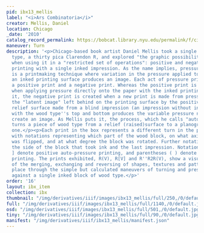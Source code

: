 ```yaml
---
pid: ibx13_mellis
label: "<i>Ars Combinatoria</i>"
creator: Mellis, Daniel
location: Chicago
_date: '2010'
catalog_record_permalink: https://bobcat.library.nyu.edu/permalink/f/ci13eu/nyu_aleph003592169
maneuver: Turn
description: '<p>Chicago-based book artist Daniel Mellis took a single piece of wood
  type, a thirty pica Clarendon R, and explored "the graphic possibilities" made available
  when using it in a "restricted set of operations": positive and negative auto-pressure
  printing with a single inked impression. As the name implies, pressure printing
  is a printmaking technique where variation in the pressure applied to paper and
  an inked printing surface produces an image. Each act of pressure printing creates
  a positive print and a negative print. Whereas the positive print is the image created
  when applying pressure directly onto the paper with the inked printing surface behind
  it, the negative print is created when a new print is made from pressing paper onto
  the "latent image" left behind on the printing surface by the positive print. A
  relief surface made from a blind impression (an impression without ink) on the paper
  with the wood type''s top and bottom produces the variable pressure necessary to
  create an image. As Mellis puts it, the process, which he calls "auto-pressure printing"
  turns a piece of wood type from a relief (raised)surface to a planographic (flat)
  one.</p><p>Each print in the box represents a different turn in the printing experiment,
  with notations representing which part of the wood block, on what axis the paper
  was flipped, and at what degree the block was rotated. Further notations indicate
  the side of the block that took ink and the last impression. Notation brackets [
  ] denote positive auto-pressure printing, and parentheses ( ) denote negative auto-pressure
  printing. The prints exhibited, R(V), R[V] and R''R2R(V), show a visual narrative
  of the merging, exchanging and reversing of shapes, textures and patterns that take
  place through the simple but calculated maneuvers of turning and pressing paper
  against a single inked block of wood type.</p>'
order: '16'
layout: ibx_item
collection: ibx
thumbnail: "/img/derivatives/iiif/images/ibx13_mellis/full/250,/0/default.jpg"
full: "/img/derivatives/iiif/images/ibx13_mellis/full/1140,/0/default.jpg"
osd: "/img/derivatives/iiif/images/ibx13_mellis/full/501,/0/default.jpg"
tiny: "/img/derivatives/iiif/images/ibx13_mellis/full/90,/0/default.jpg"
manifest: "/img/derivatives/iiif/ibx13_mellis/manifest.json"
---
```

